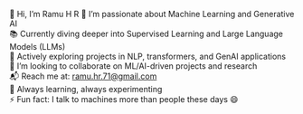 👋 Hi, I’m Ramu H R
🤖 I’m passionate about Machine Learning and Generative AI  
📚 Currently diving deeper into Supervised Learning and Large Language Models (LLMs)  
🚀 Actively exploring projects in NLP, transformers, and GenAI applications  
🤝 I’m looking to collaborate on ML/AI-driven projects and research  
📬 Reach me at: ramu.hr.71@gmail.com  
🧠 Always learning, always experimenting  
⚡ Fun fact: I talk to machines more than people these days 😄  
